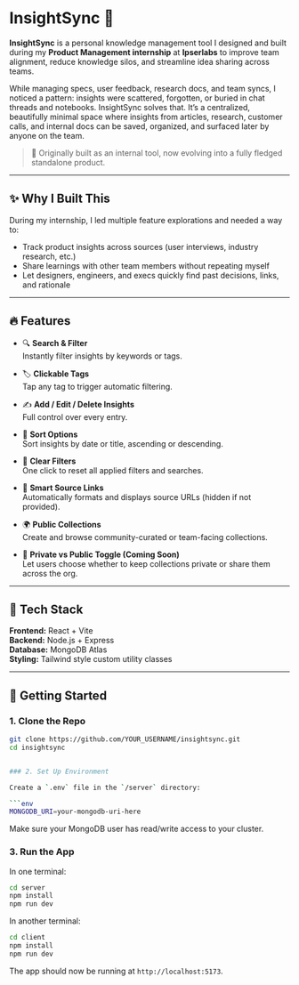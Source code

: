 # InsightSync 🧠

**InsightSync** is a personal knowledge management tool I designed and built during my **Product Management internship** at **Ipserlabs** to improve team alignment, reduce knowledge silos, and streamline idea sharing across teams.

While managing specs, user feedback, research docs, and team syncs, I noticed a pattern: insights were scattered, forgotten, or buried in chat threads and notebooks. InsightSync solves that. It’s a centralized, beautifully minimal space where insights from articles, research, customer calls, and internal docs can be saved, organized, and surfaced later by anyone on the team.

> 🚀 Originally built as an internal tool, now evolving into a fully fledged standalone product.

---

## ✨ Why I Built This

During my internship, I led multiple feature explorations and needed a way to:
- Track product insights across sources (user interviews, industry research, etc.)
- Share learnings with other team members without repeating myself
- Let designers, engineers, and execs quickly find past decisions, links, and rationale


---

## 🔥 Features

- 🔍 **Search & Filter**  
  Instantly filter insights by keywords or tags.

- 🏷️ **Clickable Tags**  
  Tap any tag to trigger automatic filtering.

- ✍️ **Add / Edit / Delete Insights**  
  Full control over every entry.

- 📅 **Sort Options**  
  Sort insights by date or title, ascending or descending.

- 🧼 **Clear Filters**  
  One click to reset all applied filters and searches.

- 🔗 **Smart Source Links**  
  Automatically formats and displays source URLs (hidden if not provided).

- 🌍 **Public Collections**  
  Create and browse community-curated or team-facing collections.

- 🔐 **Private vs Public Toggle (Coming Soon)**  
  Let users choose whether to keep collections private or share them across the org.

---

## 🧱 Tech Stack

**Frontend:** React + Vite  
**Backend:** Node.js + Express  
**Database:** MongoDB Atlas  
**Styling:** Tailwind style custom utility classes

---


## 🚀 Getting Started

### 1. Clone the Repo

```bash
git clone https://github.com/YOUR_USERNAME/insightsync.git
cd insightsync


### 2. Set Up Environment

Create a `.env` file in the `/server` directory:

```env
MONGODB_URI=your-mongodb-uri-here
```

Make sure your MongoDB user has read/write access to your cluster.

### 3. Run the App

In one terminal:

```bash
cd server
npm install
npm run dev
```

In another terminal:

```bash
cd client
npm install
npm run dev
```

The app should now be running at `http://localhost:5173`.
